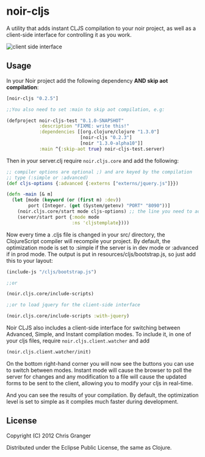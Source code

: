 # noir-cljs
A utility that adds instant CLJS compilation to your noir project, as well as a client-side interface for controlling it as you work.

![client side interface](https://github.com/ibdknox/noir-cljs/raw/master/buttons.png)

## Usage
In your Noir project add the following dependency **AND skip aot compilation**:

```clojure
[noir-cljs "0.2.5"]

;;You also need to set :main to skip aot compilation, e.g:

(defproject noir-cljs-test "0.1.0-SNAPSHOT"
            :description "FIXME: write this!"
            :dependencies [[org.clojure/clojure "1.3.0"]
                           [noir-cljs "0.2.3"]
                           [noir "1.3.0-alpha10"]]
            :main ^{:skip-aot true} noir-cljs-test.server)

```

Then in your server.clj require `noir.cljs.core` and add the following:

```clojure
;; compiler options are optional ;) and are keyed by the compilation
;; type (:simple or :advanced)
(def cljs-options {:advanced {:externs ["externs/jquery.js"]}})

(defn -main [& m]
  (let [mode (keyword (or (first m) :dev))
        port (Integer. (get (System/getenv) "PORT" "8090"))]
    (noir.cljs.core/start mode cljs-options) ;; the line you need to add
    (server/start port {:mode mode
                        :ns 'cljstemplate})))
```

Now every time a .cljs file is changed in your src/ directory, the ClojureScript compiler will recompile your project. By default, the optimization mode is set to :simple if the server is in dev mode or :advanced if in prod mode. The output is put in resources/cljs/bootstrap.js, so just add this to your layout:

```clojure
(include-js "/cljs/bootstrap.js")

;;or

(noir.cljs.core/include-scripts)

;;or to load jquery for the client-side interface

(noir.cljs.core/include-scripts :with-jquery)
```

Noir CLJS also includes a client-side interface for switching between Advanced, Simple, and Instant compilation modes. To include it, in one of your cljs files, require `noir.cljs.client.watcher` and add

```clojure
(noir.cljs.client.watcher/init)
```

On the bottom right-hand corner you will now see the buttons you can use to switch between modes. Instant mode will cause the browser to poll the server for changes and any modification to a file will cause the updated forms to be sent to the client, allowing you to modify your cljs in real-time.

And you can see the results of your compilation. By default, the optimization level is set to simple as it compiles much faster during development.

## License

Copyright (C) 2012 Chris Granger

Distributed under the Eclipse Public License, the same as Clojure.
